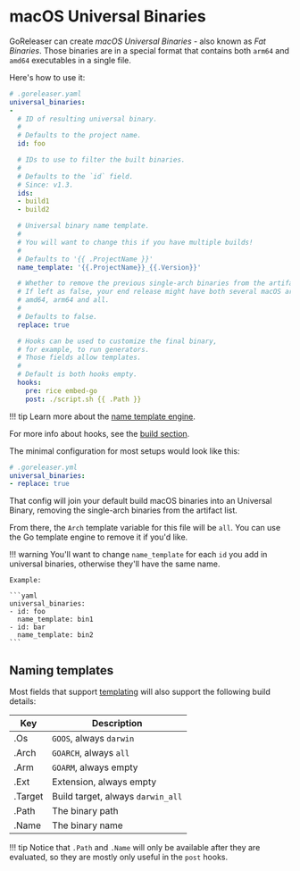 # macOS Universal Binaries

GoReleaser can create _macOS Universal Binaries_ - also known as _Fat Binaries_.
Those binaries are in a special format that contains both `arm64` and `amd64`
executables in a single file.

Here's how to use it:

```yaml
# .goreleaser.yaml
universal_binaries:
-
  # ID of resulting universal binary.
  #
  # Defaults to the project name.
  id: foo

  # IDs to use to filter the built binaries.
  #
  # Defaults to the `id` field.
  # Since: v1.3.
  ids:
  - build1
  - build2

  # Universal binary name template.
  #
  # You will want to change this if you have multiple builds!
  #
  # Defaults to '{{ .ProjectName }}'
  name_template: '{{.ProjectName}}_{{.Version}}'

  # Whether to remove the previous single-arch binaries from the artifact list.
  # If left as false, your end release might have both several macOS archives:
  # amd64, arm64 and all.
  #
  # Defaults to false.
  replace: true

  # Hooks can be used to customize the final binary,
  # for example, to run generators.
  # Those fields allow templates.
  #
  # Default is both hooks empty.
  hooks:
    pre: rice embed-go
    post: ./script.sh {{ .Path }}
```

!!! tip
    Learn more about the [name template engine](/customization/templates/).

For more info about hooks, see the [build section](/customization/build/#build-hooks).

The minimal configuration for most setups would look like this:
```yaml
# .goreleaser.yml
universal_binaries:
- replace: true
```

That config will join your default build macOS binaries into an Universal Binary,
removing the single-arch binaries from the artifact list.

From there, the `Arch` template variable for this file will be `all`.
You can use the Go template engine to remove it if you'd like.

!!! warning
    You'll want to change `name_template` for each `id` you add in universal
    binaries, otherwise they'll have the same name.

    Example:

    ```yaml
    universal_binaries:
    - id: foo
      name_template: bin1
    - id: bar
      name_template: bin2
    ```

## Naming templates

Most fields that support [templating](/customization/templates/) will also
support the following build details:

<!-- to format the tables, use: https://tabletomarkdown.com/format-markdown-table/ -->

Key    |Description
-------|---------------------------------
.Os    |`GOOS`, always `darwin`
.Arch  |`GOARCH`, always `all`
.Arm   |`GOARM`, always empty
.Ext   |Extension, always empty
.Target|Build target, always `darwin_all`
.Path  |The binary path
.Name  |The binary name

!!! tip
    Notice that `.Path` and `.Name` will only be available after they are
    evaluated, so they are mostly only useful in the `post` hooks.
